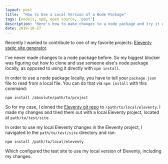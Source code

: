 ```yaml
---
layout: post
title:  "How to Use a Local Version of a Node Package"
tags: [nodejs, npm, open source, 'post']
description: "Here's how to make changes to a node package and try it out on your local machine."
date: 2019-10-27
---
```


Recently I wanted to contribute to one of my favorite projects: [Eleventy static site generator](https://www.11ty.io/).

I've never made changes to a node package before. So my biggest blocker was figuring out how to clone and use someone else's node package locally, as opposed to using it directly with `npm install`. 

In order to use a node package locally, you have to tell your `package.json` file to read from a local file. You can do that via `npm install` with this command: 

```
npm install /absolute/path/to/project
```

So for my case, I cloned the [Eleventy git repo](https://github.com/11ty/eleventy) to `/path/to/local/eleventy`. I made my changes and tried them out with a local Eleventy project, located at `path/to/test/site`. 

In order to use my local Eleventy changes in the Eleventy project, I navigated to the `path/to/test/site` directory and ran: 

```
npm install /path/to/local/eleventy
```

Which configured the test site to use my local version of Eleventy, including my changes. 